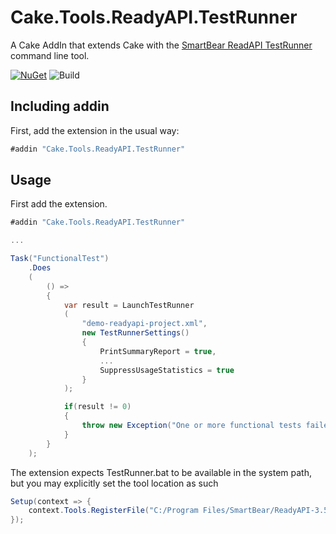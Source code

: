 # Cake.Tools.ReadyAPI.TestRunner

A Cake AddIn that extends Cake with the [SmartBear ReadAPI TestRunner](https://support.smartbear.com/readyapi/docs/functional/running/automating/cli.html) command line tool.

[![NuGet](https://img.shields.io/nuget/v/Cake.ProtobufTools.svg)](https://www.nuget.org/packages/Cake.Tools.ReadyAPI.TestRunner)
![Build](https://github.com/waxtell/Cake.Tools.ReadyAPI.TestRunner/workflows/Build/badge.svg)

## Including addin
First, add the extension in the usual way:
```c#
#addin "Cake.Tools.ReadyAPI.TestRunner"
```
## Usage

First add the extension.

```csharp
#addin "Cake.Tools.ReadyAPI.TestRunner"

...

Task("FunctionalTest")
	.Does
	(
		() =>
		{
            var result = LaunchTestRunner
            (
                "demo-readyapi-project.xml",
                new TestRunnerSettings()
                {
                    PrintSummaryReport = true,
                    ...
                    SuppressUsageStatistics = true
                }
            );

            if(result != 0)
            {
                throw new Exception("One or more functional tests failed!");
            }
		}
	);
```
The extension expects TestRunner.bat to be available in the system path, but you may explicitly set the tool location as such

```csharp
Setup(context => {
    context.Tools.RegisterFile("C:/Program Files/SmartBear/ReadyAPI-3.5.1/bin/testrunner.bat");
});
```
